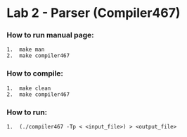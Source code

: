 # Lab 2 - Parser (Compiler467)

### How to run manual page:
```shell
1.  make man 
2.  make compiler467
```

### How to compile:
```shell
1.  make clean
2.  make compiler467
```

### How to run:
```shell
1.  (./compiler467 -Tp < <input_file>) > <output_file>
```
